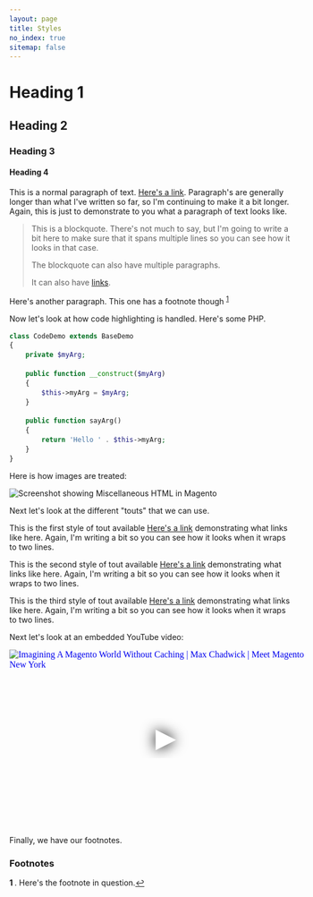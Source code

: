 ```yaml
---
layout: page
title: Styles
no_index: true
sitemap: false
---
```


# Heading 1

## Heading 2

### Heading 3

#### Heading 4

This is a normal paragraph of text. <a href="#">Here's a link</a>. Paragraph's are generally longer than what I've written so far, so I'm continuing to make it a bit longer. Again, this is just to demonstrate to you what a paragraph of text looks like.

> This is a blockquote. There's not much to say, but I'm going to write a bit here to make sure that it spans multiple lines so you can see how it looks in that case.
>
> The blockquote can also have multiple paragraphs.
>
> It can also have [links](#).

Here's another paragraph. This one has a footnote though <sup style="display: inline-block" id="a1">[1](#f1)</sup>

Now let's look at how code highlighting is handled. Here's some PHP.

```php
class CodeDemo extends BaseDemo
{
    private $myArg;

    public function __construct($myArg)
    {
        $this->myArg = $myArg;
    }

    public function sayArg()
    {
        return 'Hello ' . $this->myArg;
    }
}
```

Here is how images are treated:

<img
  class="rounded shadow"
  src="/img/blog/magento-2-3-5-csp/magento-miscellaneous-html@1x.png"
  srcset="/img/blog/magento-2-3-5-csp/magento-miscellaneous-html@1x.png 1x, /img/blog/magento-2-3-5-csp/magento-miscellaneous-html@2x.png 2x"
  alt="Screenshot showing Miscellaneous HTML in Magento">

Next let's look at the different "touts" that we can use.

<div class="tout">
<p>This is the first style of tout available <a href="#">Here's a link</a> demonstrating what links like here. Again, I'm writing a bit so you can see how it looks when it wraps to two lines.</p>
</div>

<div class="tout tout--secondary">
<p>This is the second style of tout available <a href="#">Here's a link</a> demonstrating what links like here. Again, I'm writing a bit so you can see how it looks when it wraps to two lines.</p>
</div>

<div class="tout tout--alt">
<p>This is the third style of tout available <a href="#">Here's a link</a> demonstrating what links like here. Again, I'm writing a bit so you can see how it looks when it wraps to two lines.</p>
</div>

Next let's look at an embedded YouTube video:

<iframe
  width="560"
  height="315"
  src="https://www.youtube.com/embed/tmOJxIyjvcQ"
  srcdoc="<style>*{padding:0;margin:0;overflow:hidden}html,body{height:100%}img,span{position:absolute;width:100%;top:0;bottom:0;margin:auto}span{height:1.5em;text-align:center;font:48px/1.5 sans-serif;color:white;text-shadow:0 0 0.5em black}</style><a href=https://www.youtube.com/embed/tmOJxIyjvcQ?autoplay=1><img src=https://img.youtube.com/vi/tmOJxIyjvcQ/maxresdefault.jpg alt='Imagining A Magento World Without Caching | Max Chadwick | Meet Magento New York'><span>▶</span></a>"
  frameborder="0"
  allow="accelerometer; autoplay; encrypted-media; gyroscope; picture-in-picture"
  allowfullscreen
  title="Imagining A Magento World Without Caching | Max Chadwick | Meet Magento New York"
></iframe>

Finally, we have our footnotes.

### Footnotes

<b id="f1">1 </b>. Here's the footnote in question.[↩](#a1)